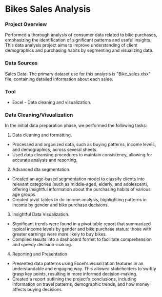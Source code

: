 # Bikes Sales Analysis 

### Project Overview

Performed a thorough analysis of consumer data related to bike purchases, emphasizing the identification of significant patterns and useful insights. This data analysis project aims to improve understanding of client demographics and purchasing habits by segmenting and visualizing data.


### Data Sources

Sales Data: The primary dataset use for this analysis is "Bike_sales.xlsx" file, containing detailed information about each salee.


### Tool

- Excel - Data cleaning and visualization.
  

### Data Cleaning/Visualization

In the initial data preparation phase, we performed the following tasks:

1. Data cleaning and formatting.
- Processed and organized data, such as buying patterns, income levels, and demographics, across several sheets.
- Used data cleansing procedures to maintain consistency, allowing for accurate analysis and reporting.

2. Advanced dta segmentation.
- Created an age-based segmentation model to classify clients into relevant categories (such as middle-aged, elderly, and adolescent), offering insightful information about the purchasing habits of various age groups.
- Created pivot tables to do income analysis, highlighting patterns in income by gender and bike purchase decisions.

3. Insightful Data Visualization.
- Significant trends were found in a pivot table report that summarized typical income levels by gender and bike purchase status: those with greater earnings were more likely to buy bikes.
- Compiled results into a dashboard format to facilitate comprehension and speedy decision-making.

4. Reporting and Presentation
- Presented data patterns using Excel's visualization features in an understandable and engaging way. This allowed stakeholders to swiftly grasp key points, resulting in more informed decision-making.
- Created a report outlining the project's conclusions, including information on travel patterns, demographic trends, and how money affects buying decisions.
